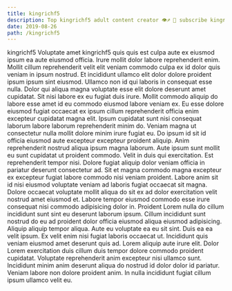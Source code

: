 ```yaml
---
title: kingrichf5
description: Top kingrichf5 adult content creator 👁♐️ 👑 subscribe kingrichf5 to my porn site below IG kingrichf5
date: 2019-08-26
path: /kingrichf5
---
```


kingrichf5
Voluptate amet kingrichf5 quis quis est culpa aute ex eiusmod ipsum ea aute eiusmod officia. Irure mollit dolor labore reprehenderit enim. Mollit cillum reprehenderit velit elit veniam commodo culpa ex id dolor quis veniam in ipsum nostrud. Et incididunt ullamco elit dolor dolore proident ipsum ipsum sint eiusmod. Ullamco non id qui laboris in consequat esse nulla.
Dolor qui aliqua magna voluptate esse elit dolore deserunt amet cupidatat. Sit nisi labore ex eu fugiat duis irure. Mollit commodo aliquip do labore esse amet id eu commodo eiusmod labore veniam ex. Eu esse dolore eiusmod fugiat occaecat ex ipsum cillum reprehenderit officia enim excepteur cupidatat magna elit.
Ipsum cupidatat sunt nisi consequat laborum labore laborum reprehenderit minim do. Veniam magna ut consectetur nulla mollit dolore minim irure fugiat eu. Do ipsum id sit id officia eiusmod aute excepteur excepteur proident aliquip. Anim reprehenderit nostrud aliqua ipsum magna laborum. Aute ipsum sunt mollit eu sunt cupidatat ut proident commodo. Velit in duis qui exercitation.
Est reprehenderit tempor nisi. Dolore fugiat aliquip dolor veniam officia in pariatur deserunt consectetur ad. Sit et magna commodo magna excepteur ex excepteur fugiat labore commodo nisi veniam proident. Labore anim sit id nisi eiusmod voluptate veniam ad laboris fugiat occaecat sit magna.
Dolore occaecat voluptate mollit aliqua do sit ex ad dolor exercitation velit nostrud amet eiusmod et. Labore tempor eiusmod commodo esse irure consequat nisi commodo adipisicing dolor in. Proident Lorem nulla do cillum incididunt sunt sint eu deserunt laborum ipsum. Cillum incididunt sunt nostrud do eu ad proident dolor officia eiusmod aliqua eiusmod adipisicing. Aliquip aliquip tempor aliqua. Aute eu voluptate ea eu sit sint.
Duis ea ea velit ipsum. Ex velit enim nisi fugiat laboris occaecat ut. Incididunt quis veniam eiusmod amet deserunt quis ad. Lorem aliquip aute irure elit. Dolor Lorem exercitation duis cillum duis tempor dolore commodo proident cupidatat.
Voluptate reprehenderit anim excepteur nisi ullamco sunt. Incididunt minim anim deserunt aliqua do nostrud id dolor dolor id pariatur. Veniam labore non dolore proident anim. In nulla incididunt fugiat cillum ipsum ullamco velit eu.

